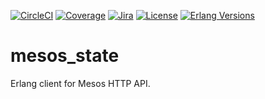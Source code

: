 [![CircleCI][circleci badge]][circleci]
[![Coverage][coverage badge]][covercov]
[![Jira][jira badge]][jira]
[![License][license badge]][license]
[![Erlang Versions][erlang version badge]][erlang]

# mesos_state


Erlang client for Mesos HTTP API.


<!-- Badges -->
[circleci badge]: https://img.shields.io/circleci/project/github/dcos/mesos_state/master.svg?style=flat-square
[coverage badge]: https://img.shields.io/codecov/c/github/dcos/mesos_state/master.svg?style=flat-square
[jira badge]: https://img.shields.io/badge/issues-jira-yellow.svg?style=flat-square
[license badge]: https://img.shields.io/github/license/dcos/mesos_state.svg?style=flat-square
[erlang version badge]: https://img.shields.io/badge/erlang-20.0-blue.svg?style=flat-square

<!-- Links -->
[circleci]: https://circleci.com/gh/dcos/mesos_state
[covercov]: https://codecov.io/gh/dcos/mesos_state
[jira]: https://jira.dcos.io/issues/?jql=component+%3D+networking+AND+project+%3D+DCOS_OSS
[license]: ./LICENSE
[erlang]: http://erlang.org/
